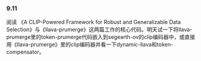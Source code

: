 ### 9.11
阅读 《A CLIP-Powered Framework for Robust and Generalizable Data Selection》与《llava-prumerge》这两篇工作的核心代码。明天试一下将llava-prumerge里的token-prumerge代码嵌入到segearth-ov的clip编码器中，或直接用《llava-prumerge》里的clip编码器并看一下dynamic-llava和token-compensator。